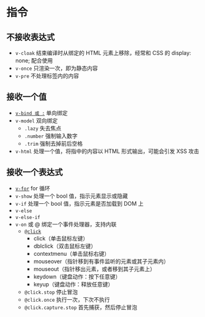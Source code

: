 # 指令

## 不接收表达式

- `v-cloak` 结束编译时从绑定的 HTML 元素上移除，经常和 CSS 的 display: none; 配合使用
- `v-once` 只渲染一次，即为静态内容
- `v-pre` 不处理标签内的内容

## 接收一个值

- [`v-bind 或 :`](https://cn.vuejs.org/guide/essentials/class-and-style.html) 单向绑定
- `v-model` 双向绑定
  - `.lazy` 失去焦点
  - `.number` 强制输入数字
  - `.trim` 强制去掉前后空格
- `v-html` 处理一个值，将指中的内容以 HTML 形式输出，可能会引发 XSS 攻击

## 接收一个表达式

- [`v-for`](https://cn.vuejs.org/guide/essentials/list.html) for 循环
- `v-show` 处理一个 bool 值，指示元素显示或隐藏
- `v-if` 处理一个 bool 值，指示元素是否加载到 DOM 上
- `v-else`
- `v-else-if`
- `v-on` 或 @ 绑定一个事件处理器，支持内联
  - [`@click`](https://cn.vuejs.org/guide/essentials/event-handling.html)
    - click（单击鼠标左键）
    - dblclick（双击鼠标左键）
    - contextmenu（单击鼠标右键）
    - mouseover（指针移到有事件监听的元素或其子元素内）
    - mouseout（指针移出元素，或者移到其子元素上）
    - keydown（键盘动作：按下任意键）
    - keyup（键盘动作：释放任意键）
  - `@click.stop` 停止冒泡
  - `@click.once` 执行一次，下次不执行
  - `@click.capture.stop` 首先捕获，然后停止冒泡
